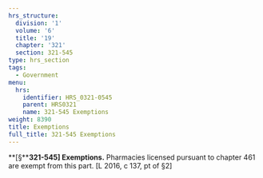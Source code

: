 ```yaml
---
hrs_structure:
  division: '1'
  volume: '6'
  title: '19'
  chapter: '321'
  section: 321-545
type: hrs_section
tags:
  - Government
menu:
  hrs:
    identifier: HRS_0321-0545
    parent: HRS0321
    name: 321-545 Exemptions
weight: 8390
title: Exemptions
full_title: 321-545 Exemptions
---
```

**[§****321-545] Exemptions.** Pharmacies licensed pursuant to chapter 461 are exempt from this part. [L 2016, c 137, pt of §2]